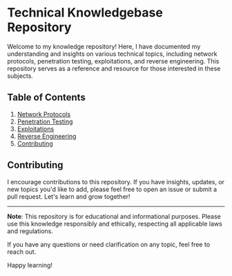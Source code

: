 # Technical Knowledgebase Repository

Welcome to my knowledge repository! Here, I have documented my understanding and insights on various technical topics, including network protocols, penetration testing, exploitations, and reverse engineering. This repository serves as a reference and resource for those interested in these subjects.

## Table of Contents

1. [Network Protocols](#network-protocols)
2. [Penetration Testing](#penetration-testing)
3. [Exploitations](#exploitations)
4. [Reverse Engineering](#reverse-engineering)
5. [Contributing](#contributing)


## Contributing

I encourage contributions to this repository. If you have insights, updates, or new topics you'd like to add, please feel free to open an issue or submit a pull request. Let's learn and grow together!

---

**Note**: This repository is for educational and informational purposes. Please use this knowledge responsibly and ethically, respecting all applicable laws and regulations.

If you have any questions or need clarification on any topic, feel free to reach out.

Happy learning!
